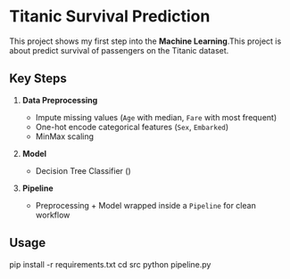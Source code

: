 # Titanic Survival Prediction

This project shows my first step into the **Machine Learning**.This project is about predict survival of passengers on the Titanic dataset.  

## Key Steps
1. **Data Preprocessing**
   - Impute missing values (`Age` with median, `Fare` with most frequent)
   - One-hot encode categorical features (`Sex`, `Embarked`)
   - MinMax scaling  

2. **Model**
   - Decision Tree Classifier ()  

3. **Pipeline**
   - Preprocessing + Model wrapped inside a `Pipeline` for clean workflow  

## Usage
pip install -r requirements.txt
cd src
python pipeline.py
